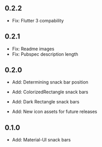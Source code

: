
## 0.2.2

* Fix: Flutter 3 compability

## 0.2.1

* Fix: Readme images
* Fix: Pubspec description length

## 0.2.0

* Add: Determining snack bar position

* Add: ColorizedRectangle snack bars

* Add: Dark Rectangle snack bars

* Add: New icon assets for future releases

## 0.1.0

* Add: Material-UI snack bars
